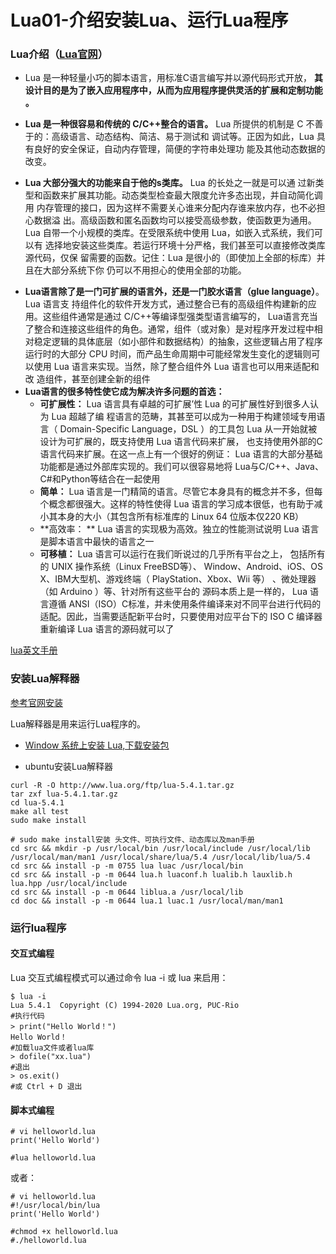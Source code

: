 # Lua01-介绍安装Lua、运行Lua程序

### Lua介绍（[Lua官网](http://www.lua.org)）

* Lua 是一种轻量小巧的脚本语言，用标准C语言编写并以源代码形式开放， **其设计目的是为了嵌入应用程序中，从而为应用程序提供灵活的扩展和定制功能 。**  

* **Lua 是一种很容易和传统的 C/C++整合的语言。**  Lua 所提供的机制是 C 不善于的：高级语言、动态结构、简洁、易于测试和 调试等。正因为如此，Lua 具有良好的安全保证，自动内存管理，简便的字符串处理功 能及其他动态数据的改变。

* **Lua 大部分强大的功能来自于他的s类库。** Lua 的长处之一就是可以通 过新类型和函数来扩展其功能。动态类型检查最大限度允许多态出现，并自动简化调用 内存管理的接口，因为这样不需要关心谁来分配内存谁来放内存，也不必担心数据溢 出。高级函数和匿名函数均可以接受高级参数，使函数更为通用。 Lua 自带一个小规模的类库。在受限系统中使用 Lua，如嵌入式系统，我们可以有 选择地安装这些类库。若运行环境十分严格，我们甚至可以直接修改类库源代码，仅保 留需要的函数。记住：Lua 是很小的（即使加上全部的标库）并且在大部分系统下你 仍可以不用担心的使用全部的功能。

- **Lua语言除了是一门可扩展的语言外，还是一门胶水语言（glue language）**。Lua 语言支 持组件化的软件开发方式，通过整合已有的高级组件构建新的应用。这些组件通常是通过 C/C++等编译型强类型语言编写的， Lua语言充当了整合和连接这些组件的角色。通常，组件（或对象）是对程序开发过程中相对稳定逻辑的具体底层（如小部件和数据结构）的抽象，这些逻辑占用了程序运行时的大部分 CPU 时间，而产品生命周期中可能经常发生变化的逻辑则可以使用 Lua 语言来实现。当然，除了整合组件外 Lua 语言也可以用来适配和改 造组件，甚至创建全新的组件
- **Lua语言的很多特性使它成为解决许多问题的首选：**
   - **可扩展性：** Lua 语言具有卓越的可扩展’性 Lua 的可扩展性好到很多人认为 Lua 超越了编 程语言的范畴，其甚至可以成为一种用于构建领域专用语言（ Domain-Specific Language，DSL ）的工具包 Lua 从一开始就被设计为可扩展的，既支持使用 Lua 语言代码来扩展， 也支持使用外部的C语言代码来扩展。在这一点上有一个很好的例证： Lua 语言的大部分基础功能都是通过外部库实现的。我们可以很容易地将 Lua与C/C++、Java、C#和Python等结合在一起使用
  - **简单：** Lua 语言是一门精简的语言。尽管它本身具有的概念并不多，但每个概念都很强大。这样的特性使得 Lua 语言的学习成本很低，也有助于减小其本身的大小（其包含所有标准库的 Linux 64 位版本仅220 KB）
   - **高效率： ** Lua 语言的实现极为高效。独立的性能测试说明 Lua 语言是脚本语言中最快的语言之一
  - **可移植：** Lua 语言可以运行在我们昕说过的几乎所有平台之上， 包括所有的 UNIX 操作系统（Linux FreeBSD等）、 Window、Android、iOS、OS X、IBM大型机、游戏终端（ PlayStation、Xbox、Wii 等） 、微处理器（如 Arduino ）等、针对所有这些平台的 源码本质上是一样的， Lua 语言遵循 ANSI（ISO）C标准，并未使用条件编译来对不同平台进行代码的适配。因此，当需要适配新平台时，只要使用对应平台下的 ISO C 编译器重新编译 Lua 语言的源码就可以了

[lua英文手册](http://www.lua.org/manual/5.4/)

###  安装Lua解释器

[参考官网安装](http://www.lua.org/start.html)

Lua解释器是用来运行Lua程序的。

* [Window 系统上安装 Lua,下载安装包](https://github.com/rjpcomputing/luaforwindows/releases)

* ubuntu安装Lua解释器

```shell
curl -R -O http://www.lua.org/ftp/lua-5.4.1.tar.gz
tar zxf lua-5.4.1.tar.gz
cd lua-5.4.1
make all test
sudo make install
```

```shell
# sudo make install安装 头文件、可执行文件、动态库以及man手册
cd src && mkdir -p /usr/local/bin /usr/local/include /usr/local/lib /usr/local/man/man1 /usr/local/share/lua/5.4 /usr/local/lib/lua/5.4
cd src && install -p -m 0755 lua luac /usr/local/bin
cd src && install -p -m 0644 lua.h luaconf.h lualib.h lauxlib.h lua.hpp /usr/local/include
cd src && install -p -m 0644 liblua.a /usr/local/lib
cd doc && install -p -m 0644 lua.1 luac.1 /usr/local/man/man1
```

### 运行lua程序

#### 交互式编程

Lua 交互式编程模式可以通过命令 lua -i 或 lua 来启用： 

```shell
$ lua -i
Lua 5.4.1  Copyright (C) 1994-2020 Lua.org, PUC-Rio
#执行代码
> print("Hello World！")
Hello World！
#加载lua文件或者lua库
> dofile("xx.lua")
#退出
> os.exit()
#或 Ctrl + D 退出
```

#### 脚本式编程

```shell
# vi helloworld.lua
print('Hello World')

#lua helloworld.lua
```

或者：
```shell
# vi helloworld.lua
#!/usr/local/bin/lua
print('Hello World')

#chmod +x helloworld.lua
#./helloworld.lua
```



